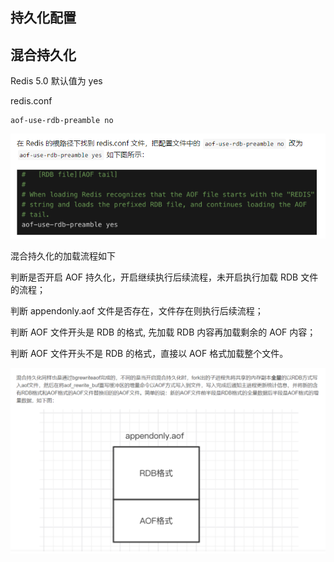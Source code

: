 持久化配置
---

混合持久化
---

Redis 5.0 默认值为 yes

redis.conf

    aof-use-rdb-preamble no

![img_8.png](img_8.png)


混合持久化的加载流程如下

判断是否开启 AOF 持久化，开启继续执行后续流程，未开启执行加载 RDB 文件的流程；

判断 appendonly.aof 文件是否存在，文件存在则执行后续流程；

判断 AOF 文件开头是 RDB 的格式, 先加载 RDB 内容再加载剩余的 AOF 内容；

判断 AOF 文件开头不是 RDB 的格式，直接以 AOF 格式加载整个文件。

![img_54.png](img_54.png)